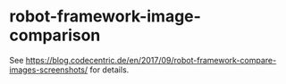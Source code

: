 # robot-framework-image-comparison

See https://blog.codecentric.de/en/2017/09/robot-framework-compare-images-screenshots/ for details.
